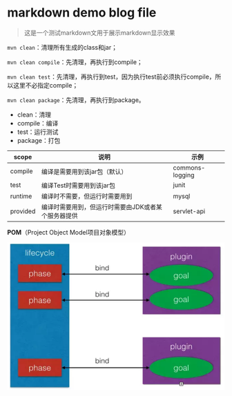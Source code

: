 # markdown demo blog file

> 这是一个测试markdown文用于展示markdown显示效果

`mvn clean`：清理所有生成的class和jar；

`mvn clean compile`：先清理，再执行到compile；

`mvn clean test`：先清理，再执行到test，因为执行test前必须执行compile，所以这里不必指定compile；

`mvn clean package`：先清理，再执行到package。

- clean：清理
- compile：编译
- test：运行测试
- package：打包

scope | 说明 | 示例
-|-|-
compile | 编译是需要用到该jar包（默认） | commons-logging
test | 编译Test时需要用到该jar包 | junit
runtime | 编译时不需要，但运行时需要用到 | mysql
provided | 编译时需要用到，但运行时需要由JDK或者某个服务器提供 | servlet-api

**POM**（Project Object Model项目对象模型）


![img](./assets/lifecycle.png)

